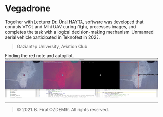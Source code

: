 # Vegadrone

Together with Lecturer [Dr. Ünal HAYTA](https://www.researchgate.net/profile/Uenal-Hayta), software was developed that controls VTOL and Mini UAV during flight, processes images, and completes the task with a logical decision-making mechanism. Unmanned aerial vehicle participated in Teknofest in 2022.

> Gaziantep University, Aviation Club


Finding the red note and autopilot.
![Test](assets/vega-1.jpg)

---
> © 2021. B. Firat OZDEMIR. All rights reserved.
